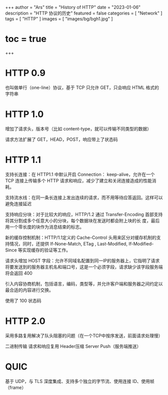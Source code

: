 +++
author = "Ars"
title = "History of HTTP"
date = "2023-01-06"
description = "HTTP 协议的历史"
featured = false
categories = [
  "Network"
]
tags = [
  "HTTP"
]
images = [
  "images/bg/bgh1.jpg"
]
# toc = true
+++ 


# HTTP 0.9
也叫做单行（one-line）协议，基于 TCP 只允许 GET，只会响应 HTML 格式的字符串

# HTTP 1.0
增加了请求头，版本号（比如 content-type，就可以传输不同类型的数据）

请求方法扩展了 GET，HEAD，POST，响应带上了状态码


# HTTP 1.1
支持长连接：在 HTTP1.1 中默认开启 Connection： keep-alive，允许在一个 TCP 连接上传输多个 HTTP 请求和响应，减少了建立和关闭连接造成的性能消耗。

支持流水线：在同一条长连接上发出连续的请求，而不用等待应答返回。这样可以避免连接延迟

支持响应分块：对于比较大的响应，HTTP/1.2 通过 Transfer-Encoding 首部支持将其分割成多个任意大小的分块，每个数据块在发送时都会附上块的长 度，最后用一个零长度的块作为消息结束的标志。

新的缓存控制机制：HTTP/1.1定义的 Cache-Control 头用来区分对缓存机制的支持情况，同时，还提供 If-None-Match, ETag ,  Last-Modified, If-Modified-Since 等实现缓存的验证等工作。

请求头增加 HOST 字段：允许不同域名配置到同一IP的服务器上，它指明了请求将要发送到的服务器主机名和端口号，这是一个必须字段，请求缺少该字段服务端将会返回 400

引入内容协商机制，包括语言，编码，类型等，并允许客户端和服务器之间约定以最合适的内容进行交换。

使用了 100 状态码


# HTTP 2.0
采用多路复用解决了队头阻塞的问题（在一个TCP中按序发送，前面请求处理慢）

二进制传输
请求和响应复用
Header压缩
Server Push（服务端推送）

# QUIC
基于 UDP，与 TLS 深度集成、支持多个独立的字节流、使用连接 ID、使用帧（frame）
